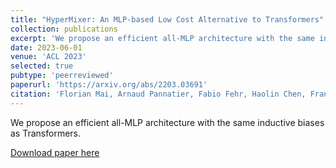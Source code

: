 ```yaml
---
title: "HyperMixer: An MLP-based Low Cost Alternative to Transformers"
collection: publications
excerpt: 'We propose an efficient all-MLP architecture with the same inductive biases as Transformers.'
date: 2023-06-01
venue: 'ACL 2023'
selected: true
pubtype: 'peerreviewed'
paperurl: 'https://arxiv.org/abs/2203.03691'
citation: 'Florian Mai, Arnaud Pannatier, Fabio Fehr, Haolin Chen, François Marelli, François Fleuret and James Henderson. (2020). &quot;HyperMixer: An MLP-based Low Cost Alternative to Transformers.&quot; <i>ACL 2023</i>.'
---
```

We propose an efficient all-MLP architecture with the same inductive biases as Transformers.

[Download paper here](https://arxiv.org/abs/2203.03691)
